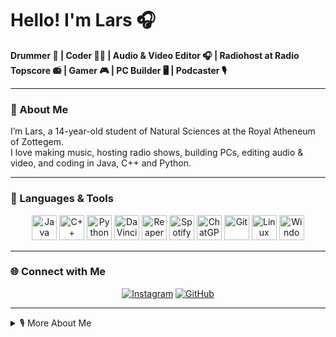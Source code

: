 # Hello! I'm Lars 🎧  

**Drummer 🥁 | Coder 👨‍💻 | Audio & Video Editor 🎧 | Radiohost at Radio Topscore 📻 | Gamer 🎮 | PC Builder 🖥 | Podcaster 🎙️**

---

### 📝 About Me

I’m Lars, a 14-year-old student of Natural Sciences at the Royal Atheneum of Zottegem.  
I love making music, hosting radio shows, building PCs, editing audio & video, and coding in Java, C++ and Python.  

---

### 🧰 Languages & Tools

<p align="center">
  <img alt="Java" height="40" src="https://cdn.jsdelivr.net/gh/devicons/devicon/icons/java/java-original.svg"/>
  <img alt="C++" height="40" src="https://cdn.jsdelivr.net/gh/devicons/devicon/icons/cplusplus/cplusplus-line.svg"/>
  <img alt="Python" height="40" src="https://cdn.jsdelivr.net/gh/devicons/devicon/icons/python/python-plain.svg"/>
  <img alt="DaVinci Resolve" height="40" src="https://cdn.jsdelivr.net/gh/devicons/devicon/icons/davinciresolve/davinciresolve-original.svg"/>
  <img alt="Reaper" height="40" src="https://upload.wikimedia.org/wikipedia/commons/3/31/REAPER_logo.png"/>
  <img alt="Spotify" height="40" src="https://cdn-icons-png.flaticon.com/512/174/174872.png"/>
  <img alt="ChatGPT" height="40" src="https://upload.wikimedia.org/wikipedia/commons/0/04/ChatGPT_logo.svg"/>
  <img alt="Git" height="40" src="https://cdn.jsdelivr.net/gh/devicons/devicon/icons/git/git-original.svg"/>
  <img alt="Linux" height="40" src="https://cdn.jsdelivr.net/gh/devicons/devicon/icons/linux/linux-original.svg"/>
  <img alt="Windows" height="40" src="https://cdn.jsdelivr.net/gh/devicons/devicon/icons/windows8/windows8-original.svg"/>
</p>

---

### 🌐 Connect with Me

<p align="center">
  <a href="https://www.instagram.com/larsdehairs">
    <img alt="Instagram" src="https://img.shields.io/badge/Instagram-%23E4405F.svg?&style=for-the-badge&logo=Instagram&logoColor=white"/></a>
  <a href="https://github.com/LD-beepbeep">
    <img alt="GitHub" src="https://img.shields.io/badge/GitHub-%23121011.svg?&style=for-the-badge&logo=github&logoColor=white"/></a>
</p>

---

<details>
<summary>🎙️ More About Me</summary>

- 🥁 Drummer in **The Fire Of The Band** and plays **guitar and piano**  
- 📻 **Radio host at Radio Topscore** every Saturday  
- 🖥 Built my own PC and loves tinkering with hardware & software  
- 👨‍💻 Codes in **Java, C++ and Python** and enjoys exploring new projects  
- 🎧 Video editing with **DaVinci Resolve**, audio editing with **Reaper**  
- 🎮 Likes **gaming, cycling, walking and running** in free time  
- 🎶 Favourite genres: **metalcore, hardcore, rock**  
- 🎙️ Podcasting and experimenting with new creative formats  

</details>
